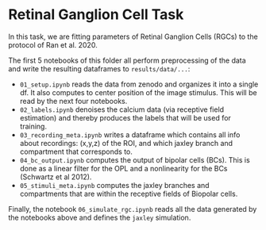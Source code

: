 # Retinal Ganglion Cell Task

In this task, we are fitting parameters of Retinal Ganglion Cells (RGCs) to the protocol of Ran et al. 2020.

The first 5 notebooks of this folder all perform preprocessing of the data and write the resulting dataframes to `results/data/...`:

- `01_setup.ipynb` reads the data from zenodo and organizes it into a single df. It also computes to center position of the image stimulus. This will be read by the next four notebooks.
- `02_labels.ipynb` denoises the calcium data (via receptive field estimation) and thereby produces the labels that will be used for training.
- `03_recording_meta.ipynb` writes a dataframe which contains all info about recordings: (x,y,z) of the ROI, and which jaxley branch and compartment that corresponds to.
- `04_bc_output.ipynb` computes the output of bipolar cells (BCs). This is done as a linear filter for the OPL and a nonlinearity for the BCs (Schwartz et al 2012).
- `05_stimuli_meta.ipynb` computes the jaxley branches and compartments that are within the receptive fields of Biopolar cells.

Finally, the notebook `06_simulate_rgc.ipynb` reads all the data generated by the notebooks above and defines the `jaxley` simulation.